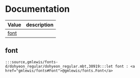# Documentation
|Value|description|
|---|---|
|[font](#font)||

## font

```moonbit
:::source,gmlewis/fonts-d/dohyeon_regular/dohyeon_regular.mbt,30919:::let font : <a href="gmlewis/fonts#Font">@gmlewis/fonts.Font</a>
```


